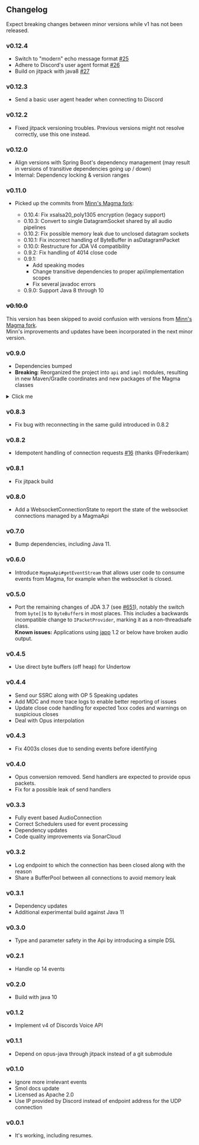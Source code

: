 ## Changelog

Expect breaking changes between minor versions while v1 has not been released.

### v0.12.4
- Switch to "modern" echo message format [#25](https://github.com/napstr/Magma/pull/25)
- Adhere to Discord's user agent format [#26](https://github.com/napstr/Magma/pull/26)
- Build on jitpack with java8 [#27](https://github.com/napstr/Magma/pull/27)

### v0.12.3
- Send a basic user agent header when connecting to Discord

### v0.12.2
- Fixed jitpack versioning troubles. Previous versions might not resolve correctly, use this one instead.

### v0.12.0
- Align versions with Spring Boot's dependency management (may result in versions of transitive dependencies going up / down)
- Internal: Dependency locking & version ranges

### v0.11.0

- Picked up the commits from [Minn's Magma fork](https://github.com/MinnDevelopment/Magma):

    - 0.10.4: Fix xsalsa20_poly1305 encryption (legacy support)
    - 0.10.3: Convert to single DatagramSocket shared by all audio pipelines
    - 0.10.2: Fix possible memory leak due to unclosed datagram sockets
    - 0.10.1: Fix incorrect handling of ByteBuffer in asDatagramPacket
    - 0.10.0: Restructure for JDA V4 compatibility
    - 0.9.2: Fix handling of 4014 close code
    - 0.9.1:
        - Add speaking modes
        - Change transitive dependencies to proper api/implementation scopes
        - Fix several javadoc errors
    - 0.9.0: Support Java 8 through 10


### ~~v0.10.0~~

This version has been skipped to avoid confusion with versions from [Minn's Magma fork](https://github.com/MinnDevelopment/Magma).  
Minn's improvements and updates have been incorporated in the next minor version.


### v0.9.0
- Dependencies bumped
- **Breaking**: Reorganized the project into `api` and `impl` modules, resulting in new Maven/Gradle coordinates and new packages of the Magma classes
<details><summary>Click me</summary>

    `space.npstr.magma.MagmaApi` -> `space.npstr.magma.api.MagmaApi`  
    `space.npstr.magma.MdcKey` -> `space.npstr.magma.api.MdcKey`  
    `space.npstr.magma.Member` -> `space.npstr.magma.api.Member`  
    `space.npstr.magma.MagmaMember` -> `space.npstr.magma.api.MagmaMember`  
    `space.npstr.magma.ServerUpdate` -> `space.npstr.magma.api.ServerUpdate`  
    `space.npstr.magma.MagmaServerUpdate` -> `space.npstr.magma.api.MagmaServerUpdate`  
    `space.npstr.magma.WebsocketConnectionState` -> `space.npstr.magma.api.WebsocketConnectionState`  
    `space.npstr.magma.MagmaWebsocketConnectionState` -> `space.npstr.magma.api.MagmaWebsocketConnectionState`  
    `space.npstr.magma.events.api.MagmaEvent` -> `space.npstr.magma.api.event.MagmaEvent`  
    `space.npstr.magma.events.api.WebSocketClosed` -> `space.npstr.magma.api.event.WebSocketClosed`  
    `space.npstr.magma.events.api.WebSocketClosedApiEvent` -> `space.npstr.magma.api.event.WebSocketClosedApiEvent`  
    `MagmaApi.of` -> `MagmaFactory.of`

  </details>

### v0.8.3
- Fix bug with reconnecting in the same guild introduced in 0.8.2

### v0.8.2
- Idempotent handling of connection requests [\#16](https://github.com/napstr/Magma/pull/16) (thanks @Frederikam)

### v0.8.1
- Fix jitpack build

### v0.8.0
- Add a WebsocketConnectionState to report the state of the websocket connections managed by a MagmaApi

### v0.7.0
- Bump dependencies, including Java 11.

### v0.6.0
- Introduce `MagmaApi#getEventStream` that allows user code to consume events from Magma, for example when the
websocket is closed.

### v0.5.0
- Port the remaining changes of JDA 3.7 (see [\#651](https://github.com/DV8FromTheWorld/JDA/pull/651)),
notably the switch from `byte[]`s to `ByteBuffer`s in most places. This includes a backwards incompatible change to
`IPacketProvider`, marking it as a non-threadsafe class.  
**Known issues:** Applications using [japp](https://github.com/Shredder121/jda-async-packetprovider)
1.2 or below have broken audio output.

### v0.4.5
- Use direct byte buffers (off heap) for Undertow

### v0.4.4
- Send our SSRC along with OP 5 Speaking updates
- Add MDC and more trace logs to enable better reporting of issues
- Update close code handling for expected 1xxx codes and warnings on suspicious closes
- Deal with Opus interpolation

### v0.4.3
- Fix 4003s closes due to sending events before identifying

### v0.4.0
- Opus conversion removed. Send handlers are expected to provide opus packets.
- Fix for a possible leak of send handlers

### v0.3.3
- Fully event based AudioConnection
- Correct Schedulers used for event processing
- Dependency updates
- Code quality improvements via SonarCloud

### v0.3.2
- Log endpoint to which the connection has been closed along with the reason
- Share a BufferPool between all connections to avoid memory leak

### v0.3.1
- Dependency updates
- Additional experimental build against Java 11

### v0.3.0
- Type and parameter safety in the Api by introducing a simple DSL

### v0.2.1
- Handle op 14 events

### v0.2.0
- Build with java 10

### v0.1.2
- Implement v4 of Discords Voice API

### v0.1.1
- Depend on opus-java through jitpack instead of a git submodule

### v0.1.0
- Ignore more irrelevant events
- Smol docs update
- Licensed as Apache 2.0
- Use IP provided by Discord instead of endpoint address for the UDP connection

### v0.0.1
- It's working, including resumes.
